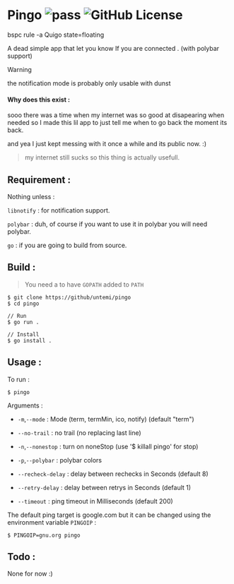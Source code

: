 # Pingo ![pass](https://github.com/andro404-MC/quigo-gui/actions/workflows/test.yml/badge.svg) ![GitHub License](https://img.shields.io/github/license/andro404-MC/quigo)

bspc rule -a Quigo state=floating

A dead simple app that let you know If you are connected . (with polybar support)

> [!WARNING]
> the notification mode is probably only usable with dunst

#### Why does this exist :

sooo there was a time when my internet was so good at disapearing when needed so I made this lil app to just tell me when to go back the moment its back.

and yea I just kept messing with it once a while and its public now. :)

> my internet still sucks so this thing is actually usefull.

## Requirement :

Nothing unless :

`libnotify` : for notification support.

`polybar` : duh, of course if you want to use it in polybar you will need polybar.

`go` : if you are going to build from source.

## Build :

> You need a to have `GOPATH` added to `PATH`

```
$ git clone https://github/untemi/pingo
$ cd pingo

// Run
$ go run .

// Install
$ go install .
```

## Usage :

To run :

```
$ pingo
```

Arguments :

- `-m`,`--mode` : Mode (term, termMin, ico, notify) (default "term")

- `--no-trail` : no trail (no replacing last line)

- `-n`,`--nonestop` : turn on noneStop (use '$ killall pingo' for stop)

- `-p`,`--polybar` : polybar colors

- `--recheck-delay` : delay between rechecks in Seconds (default 8)

- `--retry-delay` : delay between retrys in Seconds (default 1)
- `--timeout` : ping timeout in Milliseconds (default 200)

The default ping target is google.com but it can be changed using the environment variable `PINGOIP` :

```
$ PINGOIP=gnu.org pingo
```

## Todo :

None for now :)
